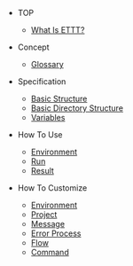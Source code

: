 
* TOP

  * [What Is ETTT?](README.md)

* Concept

  * [Glossary](pages/concept/glossary.md)

* Specification

  * [Basic Structure](pages/specification/basic_structure.md)
  * [Basic Directory Structure](pages/specification/basic_directory_structure.md)
  * [Variables](pages/specification/variables.md)
  
* How To Use

  * [Environment](pages/use/environment.md)
  * [Run](pages/use/run.md)
  * [Result](pages/use/result.md)

* How To Customize

  * [Environment](pages/customize/environment.md)
  * [Project](pages/customize/project.md)
  * [Message](pages/customize/message.md)
  * [Error Process](pages/customize/errorprocess.md)
  * [Flow](pages/customize/flow.md)
  * [Command](pages/customize/command.md)

